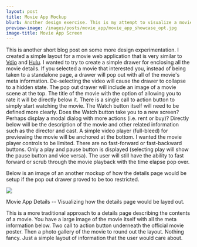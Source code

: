 ```yaml
---
layout: post
title: Movie App Mockup 
blurb: Another design exercise. This is my attempt to visualize a movie player app for the web.
preview-image: /images/posts/movie_app/movie_app_showcase_opt.jpg
image-title: Movie App Screen
---
```


This is another short blog post on some more design experimentation.  I created a simple layout for a movie web application that is very similar to [Vdio](https://www.vdio.com) and [Hulu](http://www.hulu.com).  I wanted to try to create a simple drawer for enclosing all the movie details.  If you selected a movie that interested you, instead of being taken to a standalone page, a drawer will pop out with all of the movie's meta information. De-selecting the video will cause the drawer to collapse to a hidden state. The pop out drawer will include an image of a movie scene at the top.  The title of the movie with the option of allowing you to rate it will be directly below it.  There is a single call to action button to simply start watching the movie.  The Watch button itself will need to be defined more clearly.  Does the Watch button take you to a new screen?  Perhaps display a modal dialog with more actions (i.e. rent or buy)?  Directly below will be the description of the movie and other related information such as the director and cast.  A simple video player (full-bleed) for previewing the movie will be anchored at the bottom. I wanted the movie player controls to be limited. There are no fast-forward or fast-backward buttons.  Only a play and pause button is displayed (selecting play will show the pause button and vice versa). The user will still have the ability to fast forward or scrub through the movie playback with the time elapse pop over.

Below is an image of an another mockup of how the details page would be setup if the pop out drawer proved to be too restricted. 

<div class="post-image">
   <a href="/images/posts/movie_app/Movie_Details_opt.jpg" data-imagelightbox="b"><img src="/images/posts/movie_app/Movie_Details_opt.jpg"/></a>
  <p class="caption">Movie App Details -- Visualizing how the details page would be layed out.</p>
</div>

This is a more traditional approach to a details page describing the contents of a movie. You have a large image of the movie itself with all the meta information below.  Two call to action button underneath the official movie poster. Then a photo gallery of the movie to round out the layout. Nothing fancy.  Just a simple layout of information that the user would care about.

